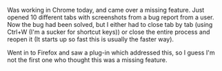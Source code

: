 <p>Was working in Chrome today, and came over a missing feature. Just opened 10 different tabs with screenshots from a bug report from a user. Now the bug had been solved, but I either had to close tab by tab (using Ctrl+W (I'm a sucker for shortcut keys)) or close the entire process and reopen it (It starts up so fast this is usually the faster way).</p>
<p>Went in to Firefox and saw a plug-in which addressed this, so I guess I'm not the first one who thought this was a missing feature.</p>
